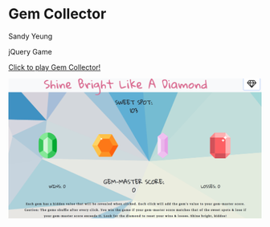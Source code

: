 # Gem Collector

Sandy Yeung

jQuery Game

<a href="https://github.com/Sandynism/unit-4-game">Click to play Gem Collector!</a>

![](assets/images/gem-collector-ss.png)